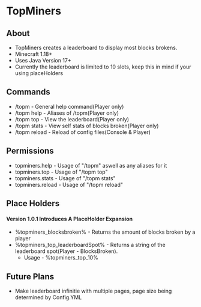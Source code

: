 # TopMiners
## About
- TopMiners creates a leaderboard to display most blocks brokens.
- Minecraft 1.18+
- Uses Java Version 17+
- Currently the leaderboard is limited to 10 slots, keep this in mind if your using placeHolders

## Commands
- /topm - General help command(Player only)
- /topm help - Aliases of /topm(Player only)
- /topm top - View the leaderboard(Player only)
- /topm stats - View self stats of blocks broken(Player only)
- /topm reload - Reload of config files(Console & Player)

## Permissions
- topminers.help - Usage of "/topm" aswell as any aliases for it
- topminers.top - Usage of "/topm top"
- topminers.stats - Usage of "/topm stats"
- topminers.reload - Usage of "/topm reload"

## Place Holders
#### Version 1.0.1 Introduces A PlaceHolder Expansion
- %topminers_blocksbroken% - Returns the amount of blocks broken by a player
- %topminers_top_leaderboardSpot% - Returns a string of the leaderboard spot(Player - BlocksBroken).  
  - Usage - %topminers_top_10%

## Future Plans
- Make leaderboard infinitie with multiple pages, page size being determined by Config.YML
